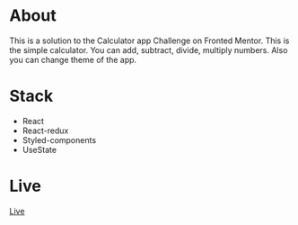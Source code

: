 # About
This is a solution to the Calculator app Challenge on Fronted Mentor.
This is the simple calculator. You can add, subtract, divide, multiply numbers. Also you can change theme of the app.

# Stack
  - React
  - React-redux
  - Styled-components
  - UseState
  # Live
  [Live](https://calculator090.netlify.app/)

